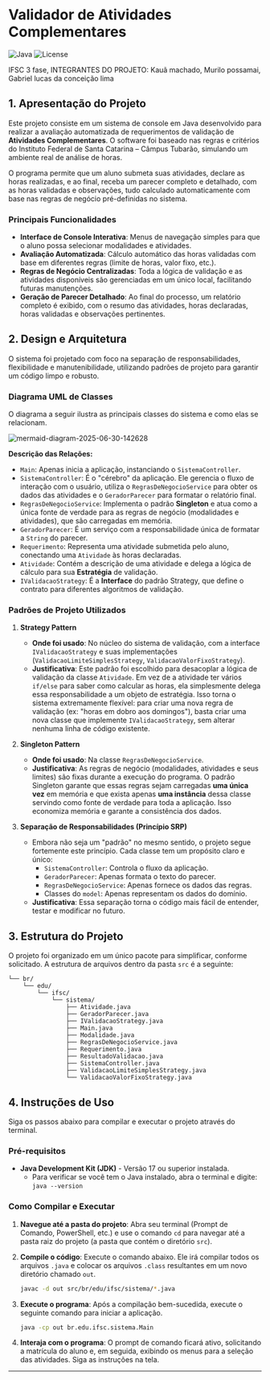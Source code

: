 # Validador de Atividades Complementares
![Java](https://img.shields.io/badge/Java-17%2B-blue?style=for-the-badge&logo=java)
![License](https://img.shields.io/badge/License-MIT-green?style=for-the-badge)

IFSC 3 fase, INTEGRANTES DO PROJETO: Kauã machado, Murilo possamai, Gabriel lucas da conceição lima
## 1. Apresentação do Projeto

Este projeto consiste em um sistema de console em Java desenvolvido para realizar a avaliação automatizada de requerimentos de validação de **Atividades Complementares**. O software foi baseado nas regras e critérios do Instituto Federal de Santa Catarina – Câmpus Tubarão, simulando um ambiente real de análise de horas.

O programa permite que um aluno submeta suas atividades, declare as horas realizadas, e ao final, receba um parecer completo e detalhado, com as horas validadas e observações, tudo calculado automaticamente com base nas regras de negócio pré-definidas no sistema.

### Principais Funcionalidades

-   **Interface de Console Interativa**: Menus de navegação simples para que o aluno possa selecionar modalidades e atividades.
-   **Avaliação Automatizada**: Cálculo automático das horas validadas com base em diferentes regras (limite de horas, valor fixo, etc.).
-   **Regras de Negócio Centralizadas**: Toda a lógica de validação e as atividades disponíveis são gerenciadas em um único local, facilitando futuras manutenções.
-   **Geração de Parecer Detalhado**: Ao final do processo, um relatório completo é exibido, com o resumo das atividades, horas declaradas, horas validadas e observações pertinentes.

## 2. Design e Arquitetura

O sistema foi projetado com foco na separação de responsabilidades, flexibilidade e manutenibilidade, utilizando padrões de projeto para garantir um código limpo e robusto.

### Diagrama UML de Classes

O diagrama a seguir ilustra as principais classes do sistema e como elas se relacionam.

![mermaid-diagram-2025-06-30-142628](https://github.com/user-attachments/assets/2d8b6540-2010-47ab-b588-9fd276964d2f)


**Descrição das Relações:**
-   `Main`: Apenas inicia a aplicação, instanciando o `SistemaController`.
-   `SistemaController`: É o "cérebro" da aplicação. Ele gerencia o fluxo de interação com o usuário, utiliza o `RegrasDeNegocioService` para obter os dados das atividades e o `GeradorParecer` para formatar o relatório final.
-   `RegrasDeNegocioService`: Implementa o padrão **Singleton** e atua como a única fonte de verdade para as regras de negócio (modalidades e atividades), que são carregadas em memória.
-   `GeradorParecer`: É um serviço com a responsabilidade única de formatar a `String` do parecer.
-   `Requerimento`: Representa uma atividade submetida pelo aluno, conectando uma `Atividade` às horas declaradas.
-   `Atividade`: Contém a descrição de uma atividade e delega a lógica de cálculo para sua **Estratégia** de validação.
-   `IValidacaoStrategy`: É a **Interface** do padrão Strategy, que define o contrato para diferentes algoritmos de validação.

### Padrões de Projeto Utilizados

1.  **Strategy Pattern**
    -   **Onde foi usado**: No núcleo do sistema de validação, com a interface `IValidacaoStrategy` e suas implementações (`ValidacaoLimiteSimplesStrategy`, `ValidacaoValorFixoStrategy`).
    -   **Justificativa**: Este padrão foi escolhido para desacoplar a lógica de validação da classe `Atividade`. Em vez de a atividade ter vários `if/else` para saber como calcular as horas, ela simplesmente delega essa responsabilidade a um objeto de estratégia. Isso torna o sistema extremamente flexível: para criar uma nova regra de validação (ex: "horas em dobro aos domingos"), basta criar uma nova classe que implemente `IValidacaoStrategy`, sem alterar nenhuma linha de código existente.

2.  **Singleton Pattern**
    -   **Onde foi usado**: Na classe `RegrasDeNegocioService`.
    -   **Justificativa**: As regras de negócio (modalidades, atividades e seus limites) são fixas durante a execução do programa. O padrão Singleton garante que essas regras sejam carregadas **uma única vez** em memória e que exista apenas **uma instância** dessa classe servindo como fonte de verdade para toda a aplicação. Isso economiza memória e garante a consistência dos dados.

3.  **Separação de Responsabilidades (Princípio SRP)**
    -   Embora não seja um "padrão" no mesmo sentido, o projeto segue fortemente este princípio. Cada classe tem um propósito claro e único:
        -   `SistemaController`: Controla o fluxo da aplicação.
        -   `GeradorParecer`: Apenas formata o texto do parecer.
        -   `RegrasDeNegocioService`: Apenas fornece os dados das regras.
        -   Classes do `model`: Apenas representam os dados do domínio.
    -   **Justificativa**: Essa separação torna o código mais fácil de entender, testar e modificar no futuro.

## 3. Estrutura do Projeto

O projeto foi organizado em um único pacote para simplificar, conforme solicitado. A estrutura de arquivos dentro da pasta `src` é a seguinte:

```
└── br/
    └── edu/
        └── ifsc/
            └── sistema/
                ├── Atividade.java
                ├── GeradorParecer.java
                ├── IValidacaoStrategy.java
                ├── Main.java
                ├── Modalidade.java
                ├── RegrasDeNegocioService.java
                ├── Requerimento.java
                ├── ResultadoValidacao.java
                ├── SistemaController.java
                ├── ValidacaoLimiteSimplesStrategy.java
                └── ValidacaoValorFixoStrategy.java
```

## 4. Instruções de Uso

Siga os passos abaixo para compilar e executar o projeto através do terminal.

### Pré-requisitos

-   **Java Development Kit (JDK)** - Versão 17 ou superior instalada.
    -   Para verificar se você tem o Java instalado, abra o terminal e digite: `java --version`

### Como Compilar e Executar

1.  **Navegue até a pasta do projeto**: Abra seu terminal (Prompt de Comando, PowerShell, etc.) e use o comando `cd` para navegar até a pasta raiz do projeto (a pasta que contém o diretório `src`).

2.  **Compile o código**: Execute o comando abaixo. Ele irá compilar todos os arquivos `.java` e colocar os arquivos `.class` resultantes em um novo diretório chamado `out`.

    ```bash
    javac -d out src/br/edu/ifsc/sistema/*.java
    ```

3.  **Execute o programa**: Após a compilação bem-sucedida, execute o seguinte comando para iniciar a aplicação.

    ```bash
    java -cp out br.edu.ifsc.sistema.Main
    ```

4.  **Interaja com o programa**: O prompt de comando ficará ativo, solicitando a matrícula do aluno e, em seguida, exibindo os menus para a seleção das atividades. Siga as instruções na tela.

---
